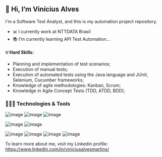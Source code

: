 ## 👋 Hi, I’m Vinícius Alves

I'm a Software Test Analyst, and this is my automation project repository.

- 📊 I currently work at NTTDATA Brasil
- 📚 I’m currently learning API Test Automation...

#### 💡 Hard Skills:
- Planning and implementation of test scenarios;
- Execution of manual tests;
- Execution of automated tests using the Java language and JUnit, Selenium, Cucumber frameworks;
- Knowledge of agile methodologies: Kanban, Scrum;
- Knowledge in Agile Concept Tests (TDD, ATDD, BDD);

### 🚀👩‍💻 Technologies & Tools
![image](https://user-images.githubusercontent.com/108882560/177828468-7627af2c-3784-40e2-9468-8b81ca34c8f9.png)
![image](https://user-images.githubusercontent.com/108882560/177828694-02d739c8-f649-4fb8-9734-b9dad2b03c84.png)
![image](https://user-images.githubusercontent.com/108882560/177828797-63612075-002c-49f9-85fd-66c1dc491d63.png)

![image](https://user-images.githubusercontent.com/108882560/177828658-be5ca514-ab19-440f-b8de-05a61a27d035.png)
![image](https://user-images.githubusercontent.com/108882560/177828888-532ecfad-60d0-4597-af2e-6a68dac4f9fb.png)

![image](https://user-images.githubusercontent.com/108882560/177829037-e35eb785-8cd7-4d48-863a-3adf81c3a758.png)
![image](https://user-images.githubusercontent.com/108882560/177829050-895c926b-2c10-415e-943f-28d1209ec446.png)
![image](https://user-images.githubusercontent.com/108882560/177829081-263b775a-1326-4355-a8c7-cdd4a297cfd3.png)
![image](https://user-images.githubusercontent.com/108882560/177829150-7f0034c7-701f-46d2-834c-18fb70799fce.png)

To learn more about me, visit my Linkedin profile: https://www.linkedin.com/in/viniciusalvesmartins/

<!---
QA-Vinicius/QA-Vinicius is a ✨ special ✨ repository because its `README.md` (this file) appears on your GitHub profile.
You can click the Preview link to take a look at your changes.
--->
